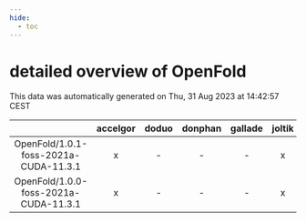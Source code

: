 ```yaml
---
hide:
  - toc
---
```


detailed overview of OpenFold
=============================


This data was automatically generated on Thu, 31 Aug 2023 at 14:42:57 CEST  

| |accelgor|doduo|donphan|gallade|joltik|skitty|swalot|victini|
| :---: | :---: | :---: | :---: | :---: | :---: | :---: | :---: | :---: |
|OpenFold/1.0.1-foss-2021a-CUDA-11.3.1|x|-|-|-|x|-|-|-|
|OpenFold/1.0.0-foss-2021a-CUDA-11.3.1|x|-|-|-|x|-|-|-|
